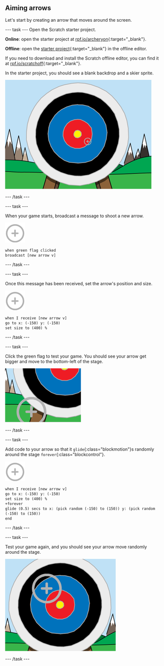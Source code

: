 ## Aiming arrows

Let's start by creating an arrow that moves around the screen.

--- task ---
Open the Scratch starter project.

**Online**: open the starter project at [rpf.io/archeryon](http://rpf.io/archeryon){:target="_blank"}.

**Offline**: open the [starter project](http://rpf.io/p/en/archery-go){:target="_blank"} in the offline editor.

If you need to download and install the Scratch offline editor, you can find it at [rpf.io/scratchoff](http://rpf.io/scratchoff){:target="_blank"}.

In the starter project, you should see a blank backdrop and a skier sprite.

![starter projects](images/archery-starter.png)

--- /task ---

--- task ---

When your game starts, broadcast a message to shoot a new arrow.

![target sprite](images/target-sprite.png)

```blocks
when green flag clicked
broadcast [new arrow v]
```

--- /task ---

--- task ---

Once this message has been received, set the arrow's position and size.

![target sprite](images/target-sprite.png)

```blocks
when I receive [new arrow v]
go to x: (-150) y: (-150)
set size to (400) %
```
--- /task ---

--- task ---

Click the green flag to test your game. You should see your arrow get bigger and move to the bottom-left of the stage.

![larger target sprite in bottom left of stage](images/archery-start-test.png)

--- /task ---

--- task ---

Add code to your arrow so that it `glide`{:class="blockmotion"}s randomly around the stage `forever`{:class="blockcontrol"}.

![target sprite](images/target-sprite.png)

```blocks
when I receive [new arrow v]
go to x: (-150) y: (-150)
set size to (400) %
+forever
glide (0.5) secs to x: (pick random (-150) to (150)) y: (pick random (-150) to (150))
end
```

--- /task ---

--- task ---

Test your game again, and you should see your arrow move randomly around the stage.

![target in a different position](images/archery-glide-test.png)

--- /task ---
